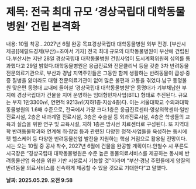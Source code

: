 # **제목: 전국 최대 규모 ‘경상국립대 대학동물병원’ 건립 본격화**

  내용: 10월 착공…2027년 6월 완공 목표경상국립대 대학동물병원 외부 전경. [부산시 제공][헤럴드경제(부산)=조아서 기자] 전국 최대 규모의 대학동물병원이 부산에 건립된다.부산시는 지난 28일 경상국립대 대학동물병원 건립사업이 도시계획위원회 심의를 통과했다고 29일 밝혔다.대학동물병원은 응급진료와 전문클리닉 등을 갖춘 3차 반려동물 전문의료기관으로, 부산과 경남 지역주민들은 그동안 함께 생활하는 반려동물이 급성·중증 질병을 앓더라도 대형 전문의료기관이 없어 많은 불편과 고통을 겪었다.남구 동명불원 맞은편 동명대 교내에 들어설 ‘경상국립대 대학동물병원’은 동명대가 기부채납한 부지에 경상국립대가 건물을 지어 운영하는 임대형민자사업(BTL) 형태로 추진된다. 규모는 부지 1만3300㎡, 연면적 9213㎡(지하1층·지상4층)다. 이는 서울대학교 수의과대학 동물병원의 1.6배 수준으로, 전국에서 가장 크다.1층은 응급진료센터·영상의학센터·일반진료시설, 2층은 내과계열 진료시설, 3층은 수술실 등 외과진료시설, 4층은 학생들의 교육과 실습을 위한 연구 및 교육시설, 지하 1층은 방사선 치료센터로 구성된다. 또 지역대학 반려동물학과와 연계해 취·창업 등과 관련된 다양한 정책·사업들을 육성하는 동시에 펫 헬스케어 등 다양한 반려동물산업 발전을 지원하는 핵심 거점으로 활용될 전망이다.시는 오는 10월 중 공사 착수, 2027년 6월에 건물을 완공할 계획이다.안철수 시 푸른도시국장은 “경상국립대 대학동물병원은 수준 높은 동물의료서비스를 제공하는 동시에 반려동물산업 육성을 위한 기반 시설로서 기능할 것”이라며 “부산·경남 주민들에게 양질의 반려동물 의료서비스를 신속하게 제공할 수 있을 것으로 기대한다”고 말했다.

  **날짜: 2025.05.29. 오전 9:58**